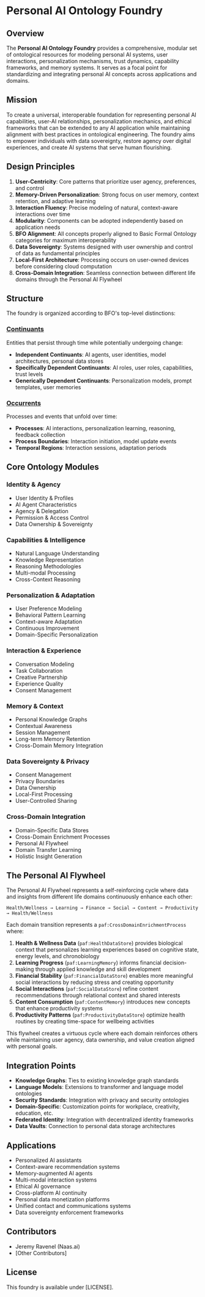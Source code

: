 # Personal AI Ontology Foundry

## Overview
The **Personal AI Ontology Foundry** provides a comprehensive, modular set of ontological resources for modeling personal AI systems, user interactions, personalization mechanisms, trust dynamics, capability frameworks, and memory systems. It serves as a focal point for standardizing and integrating personal AI concepts across applications and domains.

## Mission
To create a universal, interoperable foundation for representing personal AI capabilities, user-AI relationships, personalization mechanics, and ethical frameworks that can be extended to any AI application while maintaining alignment with best practices in ontological engineering. The foundry aims to empower individuals with data sovereignty, restore agency over digital experiences, and create AI systems that serve human flourishing.

## Design Principles
1. **User-Centricity**: Core patterns that prioritize user agency, preferences, and control
2. **Memory-Driven Personalization**: Strong focus on user memory, context retention, and adaptive learning
3. **Interaction Fluency**: Precise modeling of natural, context-aware interactions over time
4. **Modularity**: Components can be adopted independently based on application needs
5. **BFO Alignment**: All concepts properly aligned to Basic Formal Ontology categories for maximum interoperability
6. **Data Sovereignty**: Systems designed with user ownership and control of data as fundamental principles
7. **Local-First Architecture**: Processing occurs on user-owned devices before considering cloud computation
8. **Cross-Domain Integration**: Seamless connection between different life domains through the Personal AI Flywheel

## Structure
The foundry is organized according to BFO's top-level distinctions:

### [Continuants](./Continuant/README.md)
Entities that persist through time while potentially undergoing change:
- **Independent Continuants**: AI agents, user identities, model architectures, personal data stores
- **Specifically Dependent Continuants**: AI roles, user roles, capabilities, trust levels
- **Generically Dependent Continuants**: Personalization models, prompt templates, user memories

### [Occurrents](./Occurrent/README.md)
Processes and events that unfold over time:
- **Processes**: AI interactions, personalization learning, reasoning, feedback collection
- **Process Boundaries**: Interaction initiation, model update events
- **Temporal Regions**: Interaction sessions, adaptation periods

## Core Ontology Modules

### Identity & Agency
- User Identity & Profiles
- AI Agent Characteristics
- Agency & Delegation
- Permission & Access Control
- Data Ownership & Sovereignty

### Capabilities & Intelligence
- Natural Language Understanding
- Knowledge Representation
- Reasoning Methodologies
- Multi-modal Processing
- Cross-Context Reasoning

### Personalization & Adaptation
- User Preference Modeling
- Behavioral Pattern Learning
- Context-aware Adaptation
- Continuous Improvement
- Domain-Specific Personalization

### Interaction & Experience
- Conversation Modeling
- Task Collaboration
- Creative Partnership
- Experience Quality
- Consent Management

### Memory & Context
- Personal Knowledge Graphs
- Contextual Awareness
- Session Management
- Long-term Memory Retention
- Cross-Domain Memory Integration

### Data Sovereignty & Privacy
- Consent Management
- Privacy Boundaries
- Data Ownership
- Local-First Processing
- User-Controlled Sharing

### Cross-Domain Integration
- Domain-Specific Data Stores
- Cross-Domain Enrichment Processes
- Personal AI Flywheel
- Domain Transfer Learning
- Holistic Insight Generation

## The Personal AI Flywheel

The Personal AI Flywheel represents a self-reinforcing cycle where data and insights from different life domains continuously enhance each other:

```
Health/Wellness → Learning → Finance → Social → Content → Productivity → Health/Wellness
```

Each domain transition represents a `paf:CrossDomainEnrichmentProcess` where:

1. **Health & Wellness Data** (`paf:HealthDataStore`) provides biological context that personalizes learning experiences based on cognitive state, energy levels, and chronobiology
2. **Learning Progress** (`paf:LearningMemory`) informs financial decision-making through applied knowledge and skill development
3. **Financial Stability** (`paf:FinancialDataStore`) enables more meaningful social interactions by reducing stress and creating opportunity
4. **Social Interactions** (`paf:SocialDataStore`) refine content recommendations through relational context and shared interests
5. **Content Consumption** (`paf:ContentMemory`) introduces new concepts that enhance productivity systems
6. **Productivity Patterns** (`paf:ProductivityDataStore`) optimize health routines by creating time-space for wellbeing activities

This flywheel creates a virtuous cycle where each domain reinforces others while maintaining user agency, data ownership, and value creation aligned with personal goals.

## Integration Points
- **Knowledge Graphs**: Ties to existing knowledge graph standards
- **Language Models**: Extensions to transformer and language model ontologies
- **Security Standards**: Integration with privacy and security ontologies
- **Domain-Specific**: Customization points for workplace, creativity, education, etc.
- **Federated Identity**: Integration with decentralized identity frameworks
- **Data Vaults**: Connection to personal data storage architectures

## Applications
- Personalized AI assistants
- Context-aware recommendation systems
- Memory-augmented AI agents
- Multi-modal interaction systems
- Ethical AI governance
- Cross-platform AI continuity
- Personal data monetization platforms
- Unified contact and communications systems
- Data sovereignty enforcement frameworks

## Contributors
- Jeremy Ravenel (Naas.ai)
- [Other Contributors]

## License
This foundry is available under [LICENSE]. 